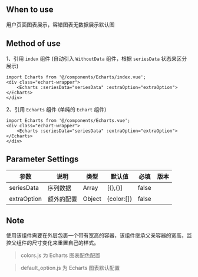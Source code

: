 ## When to use

用户页面图表展示，容错图表无数据展示默认图

## Method of use
1、引用 `index` 组件 (自动引入 `WithoutData` 组件，根据 `seriesData` 状态来区分展示)
```vue  
import Echarts from '@/components/Echarts/index.vue';
<div class="echart-wrapper">
    <Echarts :seriesData="seriesData" :extraOption="extraOption"></Echarts>
</div>
```
2、引用 `Echarts` 组件 (单纯的 `Echart` 组件)
```vue  
import Echarts from '@/components/Echarts.vue';
<div class="echart-wrapper">
    <Echarts :seriesData="seriesData" :extraOption="extraOption"></Echarts>
</div>
```
## Parameter Settings

| 参数      | 说明                  | 类型   | 默认值 | 必填 | 版本 |
| --------- | --------------------  | ------ | ----- | ----- | ---- |
| seriesData | 序列数据           | Array | [{},{}] | false  |      |
| extraOption | 额外的配置       | Object | {color:[]} | false |      |


## Note

使用该组件需要在外层包裹一个带有宽高的容器，该组件继承父亲容器的宽高，监控父组件的尺寸变化来重置自己的样式。

> colors.js 为 Echarts 图表配色配置

> default_option.js 为 Echarts 图表默认配置
